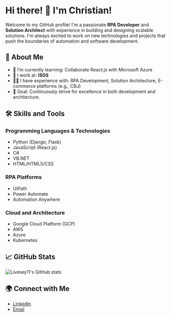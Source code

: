 # Hi there! 👋 I'm Christian!

Welcome to my GitHub profile! I'm a passionate **RPA Developer** and **Solution Architect** with experience in building and designing scalable solutions. I'm always excited to work on new technologies and projects that push the boundaries of automation and software development.

## 🚀 About Me
- 🌱 I’m currently learning: Collaborate React.js with Microsoft Azure
- 💼 I work at: **ISGS**
- 👨‍💻 I have experience with: RPA Development, Solution Architecture, E-commerce platforms (e.g., CBJ)
- 🎯 Goal: Continuously strive for excellence in both development and architecture.

## 🛠 Skills and Tools
### Programming Languages & Technologies
- Python (Django, Flask)
- JavaScript (React.js)
- C#
- VB.NET
- HTML/HTML5/CSS

### RPA Platforms
- UiPath
- Power Automate
- Automation Anywhere

### Cloud and Architecture
- Google Cloud Platform (GCP)
- AWS
- Azure
- Kubernetes

## 📈 GitHub Stats

![Livesey11's GitHub stats](https://github-readme-stats.vercel.app/api?username=Livesey11&show_icons=true&theme=radical)

## 🌍 Connect with Me

- [LinkedIn](https://www.linkedin.com/in/christian-b-883603212/)
- [Email](mailto:christianbennett011@gmail.com)

